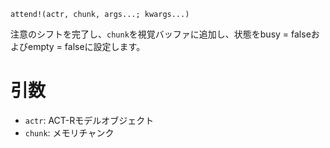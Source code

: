 ```
attend!(actr, chunk, args...; kwargs...)
```

注意のシフトを完了し、`chunk`を視覚バッファに追加し、状態をbusy = falseおよびempty = falseに設定します。

# 引数

  * `actr`: ACT-Rモデルオブジェクト
  * `chunk`: メモリチャンク
